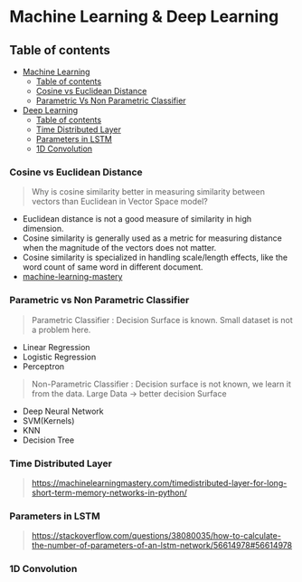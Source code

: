 # Machine Learning & Deep Learning

## Table of contents

* [Machine Learning](#machine-learning)
   * [Table of contents](#table-of-contents)
   * [Cosine vs Euclidean Distance](#cosine-vs-euclidean-distance)
   * [Parametric Vs Non Parametric Classifier](#parametric-vs-non-parametric-classifier)
* [Deep Learning](#deep-learning)
  * [Table of contents](#table-of-contents)
  * [Time Distributed Layer](#time-distributed-layer)
  * [Parameters in  LSTM](#parameters-in-lstm)
  * [1D Convolution](#conv-1-D)
      
### Cosine vs Euclidean Distance 
> Why is cosine similarity better in measuring similarity between vectors than Euclidean in Vector Space model? 
 - Euclidean distance is not a good measure of similarity in high dimension. 
 - Cosine similarity is generally used as a metric for measuring distance when the magnitude of the vectors does not matter. 
 - Cosine similarity is specialized in handling scale/length effects, like the word count of  same word in different document. 
 - [machine-learning-mastery](https://machinelearningmastery.com/parametric-and-nonparametric-machine-learning-algorithms/)
### Parametric vs Non Parametric Classifier
> Parametric Classifier : Decision Surface is known. Small dataset is not a problem here.
 - Linear Regression
 - Logistic Regression 
 - Perceptron  
> Non-Parametric Classifier : Decision surface is not known, we learn it from the data. Large Data -> better decision Surface  
- Deep Neural Network  
- SVM(Kernels)  
- KNN  
- Decision Tree  
### Time Distributed Layer
> https://machinelearningmastery.com/timedistributed-layer-for-long-short-term-memory-networks-in-python/

### Parameters in  LSTM
> https://stackoverflow.com/questions/38080035/how-to-calculate-the-number-of-parameters-of-an-lstm-network/56614978#56614978
### 1D Convolution

